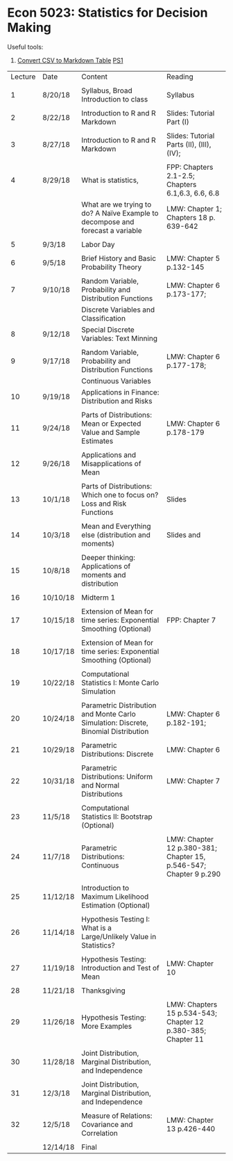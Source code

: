 <style type="text/css">
.table {

    width: 40%;

}
</style>

# Econ 5023: Statistics for Decision Making

Useful tools: 

1. [Convert CSV to Markdown Table](https://donatstudios.com/CsvToMarkdownTable)
[PS1](ps/ps1.docx)

|         |          |                                                                                     |                                                                   | 
|---------|----------|-------------------------------------------------------------------------------------|-------------------------------------------------------------------| 
| Lecture | Date     | Content                                                                             | Reading                                                           | 
|         |          |                                                                                     |                                                                   | 
| 1       | 8/20/18  | Syllabus, Broad Introduction to class                                               | Syllabus                                                          | 
|         |          |                                                                                     |                                                                   | 
| 2       | 8/22/18  | Introduction to R and R Markdown                                                    | Slides: Tutorial Part (I)                                         | 
|         |          |                                                                                     |                                                                   | 
| 3       | 8/27/18  | Introduction to R and R Markdown                                                    | Slides: Tutorial Parts (II), (III), (IV);                         | 
|         |          |                                                                                     |                                                                   | 
| 4       | 8/29/18  | What is statistics,                                                                 | FPP: Chapters 2.1-2.5; Chapters 6.1,6.3, 6.6, 6.8                 | 
|         |          | What are we trying to do? A Naïve Example to decompose and forecast a variable      | LMW: Chapter 1; Chapters 18 p. 639-642                            | 
|         |          |                                                                                     |                                                                   | 
| 5       | 9/3/18   | Labor Day                                                                           |                                                                   | 
|         |          |                                                                                     |                                                                   | 
| 6       | 9/5/18   | Brief History and Basic Probability Theory                                          | LMW: Chapter 5 p.132-145                                          | 
|         |          |                                                                                     |                                                                   | 
| 7       | 9/10/18  | Random Variable, Probability and Distribution Functions                             | LMW: Chapter 6 p.173-177;                                         | 
|         |          | Discrete Variables and Classification                                               |                                                                   | 
| 8       | 9/12/18  | Special Discrete Variables: Text Minning                                            |                                                                   | 
|         |          |                                                                                     |                                                                   | 
| 9       | 9/17/18  | Random Variable, Probability and Distribution Functions                             | LMW: Chapter 6 p.177-178;                                         | 
|         |          | Continuous Variables                                                                |                                                                   | 
| 10      | 9/19/18  | Applications in Finance: Distribution and Risks                                     |                                                                   | 
|         |          |                                                                                     |                                                                   | 
| 11      | 9/24/18  | Parts of Distributions: Mean or Expected Value and Sample Estimates                 | LMW: Chapter 6 p.178-179                                          | 
|         |          |                                                                                     |                                                                   | 
| 12      | 9/26/18  | Applications and Misapplications of Mean                                            |                                                                   | 
|         |          |                                                                                     |                                                                   | 
| 13      | 10/1/18  | Parts of Distributions: Which one to focus on? Loss and Risk Functions              | Slides                                                            | 
|         |          |                                                                                     |                                                                   | 
| 14      | 10/3/18  | Mean and Everything else (distribution and moments)                                 | Slides and                                                        | 
|         |          |                                                                                     |                                                                   | 
| 15      | 10/8/18  | Deeper thinking: Applications of moments and distribution                           |                                                                   | 
|         |          |                                                                                     |                                                                   | 
| 16      | 10/10/18 | Midterm 1                                                                           |                                                                   | 
|         |          |                                                                                     |                                                                   | 
| 17      | 10/15/18 | Extension of Mean for time series: Exponential Smoothing (Optional)                 | FPP: Chapter 7                                                    | 
|         |          |                                                                                     |                                                                   | 
| 18      | 10/17/18 | Extension of Mean for time series: Exponential Smoothing (Optional)                 |                                                                   | 
|         |          |                                                                                     |                                                                   | 
| 19      | 10/22/18 | Computational Statistics I: Monte Carlo Simulation                                  |                                                                   | 
|         |          |                                                                                     |                                                                   | 
| 20      | 10/24/18 | Parametric Distribution and Monte Carlo Simulation: Discrete, Binomial Distribution | LMW: Chapter 6 p.182-191;                                         | 
|         |          |                                                                                     |                                                                   | 
| 21      | 10/29/18 | Parametric Distributions: Discrete                                                  | LMW: Chapter 6                                                    | 
|         |          |                                                                                     |                                                                   | 
| 22      | 10/31/18 | Parametric Distributions: Uniform and Normal Distributions                          | LMW: Chapter 7                                                    | 
|         |          |                                                                                     |                                                                   | 
| 23      | 11/5/18  | Computational Statistics II: Bootstrap (Optional)                                   |                                                                   | 
|         |          |                                                                                     |                                                                   | 
| 24      | 11/7/18  | Parametric Distributions: Continuous                                                | LMW: Chapter 12 p.380-381; Chapter 15, p.546-547; Chapter 9 p.290 | 
|         |          |                                                                                     |                                                                   | 
| 25      | 11/12/18 | Introduction to Maximum Likelihood Estimation (Optional)                            |                                                                   | 
|         |          |                                                                                     |                                                                   | 
| 26      | 11/14/18 | Hypothesis Testing I: What is a Large/Unlikely Value in Statistics?                 |                                                                   | 
|         |          |                                                                                     |                                                                   | 
| 27      | 11/19/18 | Hypothesis Testing: Introduction and Test of Mean                                   | LMW: Chapter 10                                                   | 
|         |          |                                                                                     |                                                                   | 
| 28      | 11/21/18 | Thanksgiving                                                                        |                                                                   | 
|         |          |                                                                                     |                                                                   | 
| 29      | 11/26/18 | Hypothesis Testing: More Examples                                                   | LMW: Chapters 15 p.534-543; Chapter 12 p.380-385; Chapter 11      | 
|         |          |                                                                                     |                                                                   | 
| 30      | 11/28/18 | Joint Distribution, Marginal Distribution, and Independence                         |                                                                   | 
|         |          |                                                                                     |                                                                   | 
| 31      | 12/3/18  | Joint Distribution, Marginal Distribution, and Independence                         |                                                                   | 
|         |          |                                                                                     |                                                                   | 
| 32      | 12/5/18  | Measure of Relations: Covariance and Correlation                                    | LMW: Chapter 13 p.426-440                                         | 
|         |          |                                                                                     |                                                                   | 
|         | 12/14/18 | Final                                                                               |                                                                   | 
